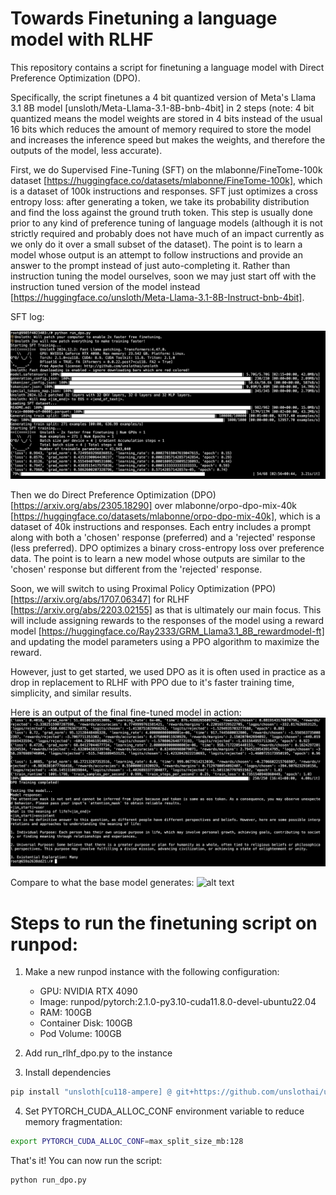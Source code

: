 # Towards Finetuning a language model with RLHF

This repository contains a script for finetuning a language model with Direct Preference Optimization (DPO).

Specifically, the script finetunes a 4 bit quantized version of Meta's Llama 3.1 8B model [unsloth/Meta-Llama-3.1-8B-bnb-4bit] in 2 steps (note: 4 bit quantized means the model weights are stored in 4 bits instead of the usual 16 bits which reduces the amount of memory required to store the model and increases the inference speed but makes the weights, and therefore the outputs of the model, less accurate). 

First, we do Supervised Fine-Tuning (SFT) on the mlabonne/FineTome-100k dataset [https://huggingface.co/datasets/mlabonne/FineTome-100k], which is a dataset of 100k instructions and responses. SFT just optimizes a cross entropy loss: after generating a token, we take its probability distribution and find the loss against the ground truth token. This step is usually done prior to any kind of preference tuning of language models (although it is not strictly required and probably does not have much of an impact currently as we only do it over a small subset of the dataset). The point is to learn a model whose output is an attempt to follow instructions and provide an answer to the prompt instead of just auto-completing it. Rather than instruction tuning the model ourselves, soon we may just start off with the instruction tuned version of the model instead [https://huggingface.co/unsloth/Meta-Llama-3.1-8B-Instruct-bnb-4bit].

SFT log:

![alt text](sft_log.png)

Then we do Direct Preference Optimization (DPO) [https://arxiv.org/abs/2305.18290] over mlabonne/orpo-dpo-mix-40k [https://huggingface.co/datasets/mlabonne/orpo-dpo-mix-40k], which is a dataset of 40k instructions and responses. Each entry includes a prompt along with both a 'chosen' response (preferred) and a 'rejected' response (less preferred). DPO optimizes a binary cross-entropy loss over preference data. The point is to learn a new model whose outputs are similar to the 'chosen' response but different from the 'rejected' response.

Soon, we will switch to using Proximal Policy Optimization (PPO) [https://arxiv.org/abs/1707.06347] for RLHF [https://arxiv.org/abs/2203.02155] as that is ultimately our main focus. This will include assigning rewards to the responses of the model using a reward model [https://huggingface.co/Ray2333/GRM_Llama3.1_8B_rewardmodel-ft] and updating the model parameters using a PPO algorithm to maximize the reward.

However, just to get started, we used DPO as it is often used in practice as a drop in replacement to RLHF with PPO due to it's faster training time, simplicity, and similar results.

Here is an output of the final fine-tuned model in action:
![alt text](dpo_log.png)

Compare to what the base model generates:
![alt text](image.png)

# Steps to run the finetuning script on runpod:

1. Make a new runpod instance with the following configuration:
    - GPU: NVIDIA RTX 4090
    - Image: runpod/pytorch:2.1.0-py3.10-cuda11.8.0-devel-ubuntu22.04
    - RAM: 100GB
    - Container Disk: 100GB
    - Pod Volume: 100GB

2. Add run_rlhf_dpo.py to the instance

3. Install dependencies
```bash
pip install "unsloth[cu118-ampere] @ git+https://github.com/unslothai/unsloth.git"
```

4. Set PYTORCH_CUDA_ALLOC_CONF environment variable to reduce memory fragmentation:
```bash
export PYTORCH_CUDA_ALLOC_CONF=max_split_size_mb:128
```

That's it! You can now run the script:
```bash
python run_dpo.py
```
